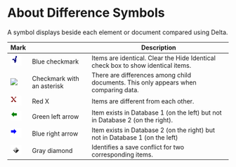 # About Difference Symbols

A symbol displays beside each element or document compared using Delta.

| Mark | | Description |
| --- | --- | --- |
| ![Blue Checkmark](img/symbols.png) | Blue checkmark | Items are identical. Clear the Hide Identical check box to show identical items. |
| <img src="../img/symbols2.png" width="23px"/> | Checkmark with an asterisk | There are differences among child documents. This only appears when comparing data. |
| ![Red X](img/symbols3.png) | Red X | Items are different from each other. |
| ![Green left arrow](img/symbols4.png) | Green left arrow | Item exists in Database 1 (on the left) but not in Database 2 (on the right). |
| ![Blue right arrow](img/symbols5.png) | Blue right arrow | Item exists in Database 2 (on the right) but not in Database 1 (on the left) |
| ![Gray diamond](img/symbols6.png) | Gray diamond | Identifies a save conflict for two corresponding items. |